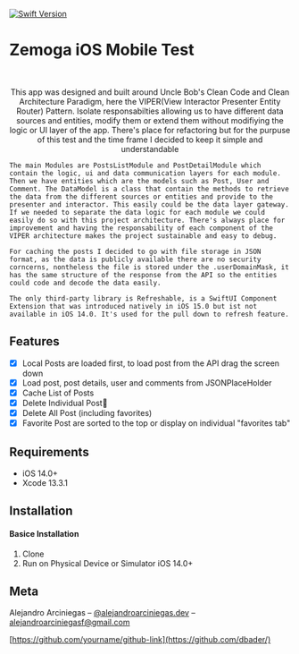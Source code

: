 
[![Swift Version][swift-image]][swift-url]


# Zemoga iOS Mobile Test
<br />
<p align="center">
  <p align="center">
    This app was designed and built around Uncle Bob's Clean Code and Clean Architecture Paradigm, here the VIPER(View Interactor Presenter Entity Router) Pattern. Isolate responsabilties allowing us to have different data sources and entities, modify them or extend them  without  modifiying the logic or UI layer of the app. There's place for refactoring but for the purpuse of this test and the time frame I decided to keep it simple and understandable
    
    The main Modules are PostsListModule and PostDetailModule which contain the logic, ui and data communication layers for each module. Then we have entities which are the models such as Post, User and Comment. The DataModel is a class that contain the methods to retrieve the data from the different sources or entities and provide to the presenter and interactor. This easily could be the data layer gateway. If we needed to separate the data logic for each module we could easily do so with this project architecture. There's always place for improvement and having the responsability of each component of the VIPER architecture makes the project sustainable and easy to debug.
    
    For caching the posts I decided to go with file storage in JSON format, as the data is publicly available there are no security corncerns, nontheless the file is stored under the .userDomainMask, it has the same structure of the response from the API so the entities could code and decode the data easily.
    
    The only third-party library is Refreshable, is a SwiftUI Component Extension that was introduced natively in iOS 15.0 but ist not available in iOS 14.0. It's used for the pull down to refresh feature.

  </p>
</p>

## Features
- [x] Local Posts are loaded first, to load post from the API drag the screen down 
- [x] Load post, post details, user and comments from JSONPlaceHolder 
- [x] Cache List of Posts
- [x] Delete Individual Post
- [x] Delete All Post (including favorites)
- [x] Favorite Post are sorted to the top or display on individual "favorites tab"

## Requirements

- iOS 14.0+
- Xcode 13.3.1

## Installation

#### Basice Installation
1. Clone
2. Run on Physical Device or Simulator iOS 14.0+

## Meta

Alejandro Arciniegas – [@alejandroarciniegas.dev](https://www.instagram.com/alejandroarciniegas.dev/) – alejandroarciniegasf@gmail.com



[https://github.com/yourname/github-link](https://github.com/dbader/)

[swift-image]:https://img.shields.io/badge/swift-5.0-green.svg
[swift-url]: https://swift.org/

